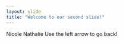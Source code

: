 ```yaml
---
layout: slide
title: "Welcome to our second slide!"
---
```

Nicole Nathalie
Use the left arrow to go back!
